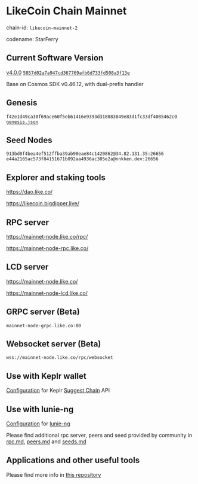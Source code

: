 # LikeCoin Chain Mainnet

chain-id: `likecoin-mainnet-2`

codename: StarFerry

## Current Software Version

[v4.0.0](https://github.com/likecoin/likecoin-chain/releases/tag/v4.0.0) [`5857d02a7a947cd367769afb6d733fd508a3f13e`](https://github.com/likecoin/likecoin-chain/tree/5857d02a7a947cd367769afb6d733fd508a3f13e)

Base on Cosmos SDK v0.46.12, with dual-prefix handler

## Genesis

`f42e1d49ca30f69ace60f5eb61416e9393d318083849e83d1fc33df4085462c0`
[`genesis.json`](./genesis.json)

## Seed Nodes

`913bd0f4bea4ef512ffba39ab90eae84c1420862@34.82.131.35:26656`
`e44a2165ac573f84151671b092aa4936ac305e2a@nnkken.dev:26656`

## Explorer and staking tools

https://dao.like.co/

https://likecoin.bigdipper.live/

## RPC server

https://mainnet-node.like.co/rpc/

https://mainnet-node-rpc.like.co/

## LCD server

https://mainnet-node.like.co/

https://mainnet-node-lcd.like.co/

## GRPC server (Beta)

`mainnet-node-grpc.like.co:80`

## Websocket server (Beta)

`wss://mainnet-node.like.co/rpc/websocket`

## Use with Keplr wallet

[Configuration](keplr.json) for Keplr [Suggest Chain](https://docs.keplr.app/api/suggest-chain.html) API

## Use with lunie-ng

[Configuration](network.json) for [lunie-ng](https://github.com/likecoin/tlunie-ng)

Please find additional rpc server, peers and seed provided by community in [rpc.md](rpc.md), [peers.md](peers.md) and [seeds.md](seeds.md)

## Applications and other useful tools

Please find more info in [this repository](https://github.com/likecoin/likecoin#readme)
